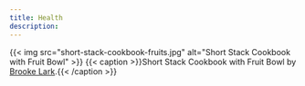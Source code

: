 ```yaml
---
title: Health
description:
---
```

{{< img src="short-stack-cookbook-fruits.jpg" alt="Short Stack Cookbook with Fruit Bowl" >}}
{{< caption >}}Short Stack Cookbook with Fruit Bowl by [Brooke Lark](https://unsplash.com/photos/GwNsgnSAfQM).{{< /caption >}}